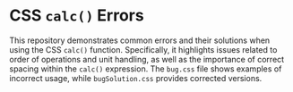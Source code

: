 # CSS `calc()` Errors

This repository demonstrates common errors and their solutions when using the CSS `calc()` function.  Specifically, it highlights issues related to order of operations and unit handling, as well as the importance of correct spacing within the `calc()` expression.  The `bug.css` file shows examples of incorrect usage, while `bugSolution.css` provides corrected versions.